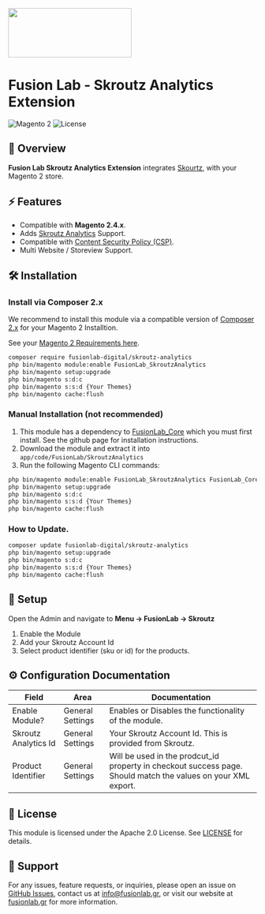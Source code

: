 <a href="https://fusionlab.gr?utm_source=github&utm_medium=skroutz_analytics&utm_campaign=module" target="_blank">
<img align="center" width="250" height="100" src="https://fusionlab.gr/fusion-lab-logo-neg-cropped.svg"/>
</a>

# Fusion Lab - Skroutz Analytics Extension

![Magento 2](https://img.shields.io/badge/Magento-2.4.x-orange.svg) ![License](https://img.shields.io/badge/license-Apache2.0-blue.svg)

## 📌 Overview
**Fusion Lab Skroutz Analytics Extension** integrates [Skourtz](https://www.skroutz.gr/), with your Magento 2 store.

## ⚡ Features
- Compatible with **Magento 2.4.x**.
- Adds [Skroutz Analytics](https://developer.skroutz.gr/analytics/) Support.
- Compatible with [Content Security Policy (CSP)](https://developer.mozilla.org/en-US/docs/Web/HTTP/CSP).
- Multi Website / Storeview Support.

## 🛠️ Installation

### Install via Composer 2.x
We recommend to install this module via a compatible version of [Composer 2.x](https://getcomposer.org/download/) for your Magento 2 Installtion.

See your [Magento 2 Requirements here](https://experienceleague.adobe.com/en/docs/commerce-operations/installation-guide/system-requirements). 
```bash
composer require fusionlab-digital/skroutz-analytics
php bin/magento module:enable FusionLab_SkroutzAnalytics
php bin/magento setup:upgrade
php bin/magento s:d:c
php bin/magento s:s:d {Your Themes}
php bin/magento cache:flush
```

### Manual Installation (not recommended)
1. This module has a dependency to [FusionLab_Core](https://github.com/Fusion-Lab-Digital/m2.core) which you must first install. See the github page for installation instructions.
2. Download the module and extract it into `app/code/FusionLab/SkroutzAnalytics`
3. Run the following Magento CLI commands:
```bash
php bin/magento module:enable FusionLab_SkroutzAnalytics FusionLab_Core
php bin/magento setup:upgrade
php bin/magento s:d:c
php bin/magento s:s:d {Your Themes}
php bin/magento cache:flush
```

### How to Update.
```bash
composer update fusionlab-digital/skroutz-analytics
php bin/magento setup:upgrade
php bin/magento s:d:c
php bin/magento s:s:d {Your Themes}
php bin/magento cache:flush
```

## 🚀 Setup
Open the Admin and navigate to <b>Menu -> FusionLab -> Skroutz</b>

1. Enable the Module
2. Add your Skroutz Account Id
3. Select product identifier (sku or id) for the products.


## ⚙️ Configuration Documentation
| Field                                       | Area             | Documentation
|---------------------------------------------|------------------|-|
| Enable Module?                              | General Settings | Enables or Disables the functionality of the module.
| Skroutz Analytics Id      | General Settings | Your Skroutz Account Id. This is provided from Skroutz.
| Product Identifier		                         | General Settings | Will be used in the prodcut_id property in checkout success page. Should match the values on your XML export.


## 📄 License

This module is licensed under the Apache 2.0 License. See [LICENSE](LICENSE) for details.

## 📩 Support

For any issues, feature requests, or inquiries, please open an issue on [GitHub Issues](https://github.com/Fusion-Lab-Digital/m2.core/issues), contact us at info@fusionlab.gr, or visit our website at [fusionlab.gr](https://fusionlab.gr/?utm_source=github&utm_medium=ga4&utm_campaign=module) for more information.
